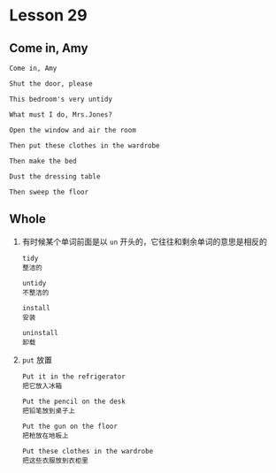# Lesson 29

## Come in, Amy

```
Come in, Amy

Shut the door, please

This bedroom's very untidy

What must I do, Mrs.Jones?

Open the window and air the room

Then put these clothes in the wardrobe

Then make the bed

Dust the dressing table

Then sweep the floor
```

## Whole

1. 有时候某个单词前面是以 `un` 开头的，它往往和剩余单词的意思是相反的

   ```
   tidy
   整洁的

   untidy
   不整洁的

   install
   安装

   uninstall
   卸载
   ```

2. `put` 放置

   ```
   Put it in the refrigerator
   把它放入冰箱

   Put the pencil on the desk
   把铅笔放到桌子上

   Put the gun on the floor
   把枪放在地板上

   Put these clothes in the wardrobe
   把这些衣服放到衣柜里
   ```
